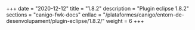 +++
date        = "2020-12-12"
title       = "1.8.2"
description = "Plugin eclipse 1.8.2"
sections    = "canigo-fwk-docs"
enllac		= "/plataformes/canigo/entorn-de-desenvolupament/plugin-eclipse/1.8.2/"
weight		= 6
+++
